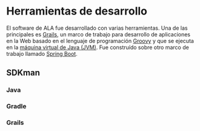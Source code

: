 # Herramientas de desarrollo
El software de ALA fue desarrollado con varias herramientas. Una de las principales es [Grails](https://grails.org/), un marco de trabajo para desarrollo de aplicaciones en la Web basado en el lenguaje de programación [Groovy](https://groovy-lang.org/) y que se ejecuta en la [máquina virtual de Java (JVM)](https://en.wikipedia.org/wiki/Java_virtual_machine). Fue construído sobre otro marco de trabajo llamado [Spring Boot](https://spring.io/projects/spring-boot).

## SDKman
### Java
### Gradle
### Grails
